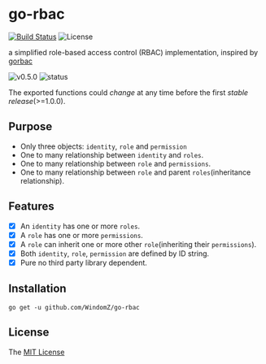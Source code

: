 # go-rbac
[![Build Status](https://travis-ci.org/WindomZ/go-rbac.svg?branch=master)](https://travis-ci.org/WindomZ/go-rbac)
![License](https://img.shields.io/badge/license-MIT-green.svg)

a simplified role-based access control (RBAC) implementation, 
inspired by [gorbac](https://github.com/mikespook/gorbac)

![v0.5.0](https://img.shields.io/badge/version-v0.5.0-yellow.svg)
![status](https://img.shields.io/badge/status-beta-yellow.svg)

The exported functions could *change* at any time before the first *stable release*(>=1.0.0).

## Purpose

* Only three objects: `identity`, `role` and `permission`
* One to many relationship between `identity` and `roles`.
* One to many relationship between `role` and `permissions`.
* One to many relationship between `role` and parent `roles`(inheritance relationship).

## Features

- [x] An `identity` has one or more `roles`.
- [x] A `role` has one or more `permissions`.
- [x] A `role` can inherit one or more other `role`(inheriting their `permissions`).
- [x] Both `identity`, `role`, `permission` are defined by ID string.
- [x] Pure no third party library dependent.

## Installation

```
go get -u github.com/WindomZ/go-rbac
```

## License

The [MIT License](https://github.com/WindomZ/go-rbac/blob/master/LICENSE)
